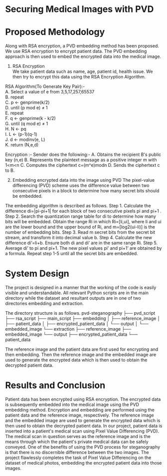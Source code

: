 # Securing Medical Images with PVD

# Proposed Methodology
Along with RSA encryption, a PVD embedding method has been proposed. We use RSA encryption to encrypt patient data. The PVD embedding approach is then used to embed the encrypted data into the medical image.

1. RSA Encryption  
We take patient data such as name, age, patient id, health issue. We then try to encrypt this data using the RSA Encryption Algorithm.

  RSA Algorithm(To Generate Key Pair):-  
    A. Select a value of e from 3,5,17,257,65537  
    B. repeat  
    C. p ← genprime(k/2)  
    D. until (p mod e) ≠ 1  
    E. repeat  
    F. q ← genprime(k - k/2)  
    G. until (q mod e) ≠ 1  
    H. N ← pq  
    I. L ← (p-1)(q-1)  
    J. d ← modinv(e, L)  
    K. return (N,e,d)  
    
  Encryption :-
  Sender does the following:-
    A. Obtains the recipient B's public key (n,e)
    B. Represents the plaintext message as a positive integer m with 1<m<n
    C. Computes the ciphertext c=(m^e)modn
    D. Sends the ciphertext c to B.

2. Embedding encrypted data into the image using PVD
The pixel-value differencing (PVD) scheme uses the difference value between two consecutive pixels in a block to determine how many secret bits should be embedded.

The embedding algorithm is described as follows.
  Step 1. Calculate the difference di=|pi-pi+1| for each block of two consecutive pixels
          pi and pi+1 .
  Step 2. Search the quantization range table for di to determine how many bits will be embedded. Obtain the range Ri in which Ri=[li,ui], where li and ui are the             lower bound and the upper bound of Ri, and m=[log2(ui-li)] is the number of embedding bits.
  Step 3. Read m secret bits from the secret bit stream, and transform it into decimal value b.
  Step 4. Calculate the new difference di’=li+b. Ensure both di and di’ are in the same range Ri.
  Step 5. Average di’ to pi and pi+1. The new pixel values pi’ and pi+1’ are obtained by a formula.
  Repeat step 1-5 until all the secret bits are embedded.
  
# System Design
  
The project is designed in a manner that the working of the code is easily visible and understandable. All relevant Python scripts are in the main directory while the dataset and resultant outputs are in one of two directories embedding and extraction.

The directory structure is as follows.
pvd-steganography
├── pvd_script
├── rsa_script
├── main_script
├── embedding
│   ├── reference_image
│   ├── patient_data
│   ├── encrypted_patient_data
│   └── output
│       └── embedded_image
└── extraction
    ├── reference_image
    ├── embedded_image
    └── output
        ├── encrypted_patient_data
        └── patient_data
        
The reference image and the patient data are first used for encrypting and then embedding. Then the reference image and the embedded image are used to generate the encrypted data which is then used to obtain the decrypted patient data.

# Results and Conclusion

Patient data has been encrypted using RSA encryption. The encrypted data is subsequently embedded into the medical image using the PVD embedding method. Encryption and embedding are performed using the patient data and the reference image, respectively. The reference image and the embedded image are used to generate the encrypted data which is then used to obtain the decrypted patient data. In our project, patient data is inserted into a patient's medical scan using Pixel Value Differencing (PVD). The medical scan in question serves as the reference image and is the means through which the patient's private medical data can be safely conveyed. One of the benefits of using the PVD process for steganography is that there is no discernible difference between the two images. The project flawlessly completes the task of Pixel Value Differencing on the dataset of medical photos, embedding the encrypted patient data into those images.
